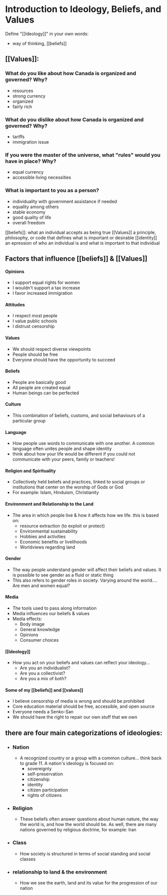 # Introduction to Ideology, Beliefs, and Values

Define "[[Ideology]]" in your own words:
* way of thinking, [[beliefs]]

## [[Values]]:
### What do you like about how Canada is organized and governed? Why?
* resources 
* strong currency
* organized
* fairly rich



### What do you dislike about how Canada is organized and governed? Why?
* tariffs
* immigration issue



### If you were the master of the universe, what "rules" would you have in place? Why?
* equal currency
* accessible living necessities



### What is important to you as a person?
* individuality with government assistance if needed
* equality among others
* stable economy
* good quality of life
* overall freedom

[[beliefs]]: what an individual accepts as being true
[[Values]] a principle, philosophy, or code that defines what is important or desirable
[[identity]] an epression of who an individual is and what is important to that individual


## Factors that influence [[beliefs]] & [[Values]]

#### Opinions 
* I support equal rights for women
* I wouldn't support a tax increase
* I favor increased immigration
#### Attitudes
* I respect most people
* I value public schools
* I distrust censorship
#### Values
* We should respect diverse viewpoints
* People should be free
* Everyone should have the opportunity to succeed

#### Beliefs
* People are basically good
* All people are created equal
* Human beings can be perfected

#### Culture
* This combination of beliefs, customs, and social behaviours of a particular group

#### Language
* How people use words to communicate with one another. A common language often unites people and shape identity
* think about how your life would be different if you could not communicate with your peers, family or teachers!

#### Religion and Spirituality
* Collectively held beliefs and practices, linked to social groups or institutions that center on the worship of Gods or God
* For example: Islam, Hinduism, Christianity

#### Environment and Relationship to the Land
* The area in which people live & how it affects how we life. this is based on:
	* resource extraction (to exploit or protect)
	* Environmental sustainability
	* Hobbies and activities
	* Economic benefits or livelihoods
	* Worldviews regarding land

#### Gender
* The way people understand gender will affect their beliefs and values. It is possible to see gender as a fluid or static thing
* This also refers to gender roles in society. Varying around the world.... Are men and women equal?

#### Media
* The tools used to pass along information
* Media influences our beliefs & values
* Media effects:
	* Body image
	* General knowledge
	* Opinions
	* Consumer choices

#### [[Ideology]]
* How you act on your beliefs and values can reflect your ideology... 
	* Are you an individualist? 
	* Are you a collectivist?
	* Are you a mix of both?
#### Some of my [[beliefs]] and [[values]]
* I believe censorship of media is wrong and should be prohibited
* Core education material should be free, accessible,  and open source
* Everyone needs a Senko-San 
* We should have the right to repair our own stuff that we own 

## there are four main categorizations of ideologies:
* ### Nation
	* A recognized country or a group with a common culture... think back to grade 11. A nation's ideology is focused on:
		* sovereignty
		* self-preservation
		* citizenship
		* identity
		* citizen participation
		* rights of citizens
* ### Religion
	* These beliefs often answer questions about human nature, the way the world is, and how the world should be. As well, there are many nations governed by religious doctrine, for example: Iran
* ### Class
	* How society is structured in terms of social standing and social classes
* ### relationship to land & the environment
	* How we see the earth, land and its value for the progression of our nation